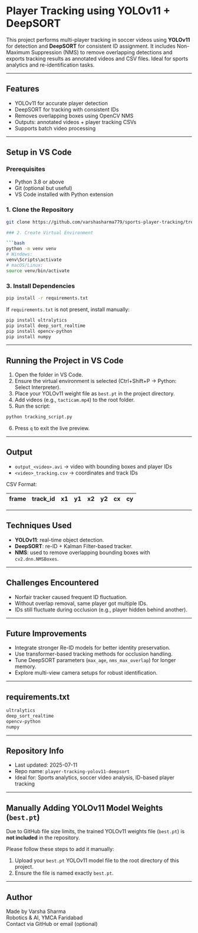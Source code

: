 #  Player Tracking using YOLOv11 + DeepSORT

This project performs multi-player tracking in soccer videos using **YOLOv11** for detection and **DeepSORT** for consistent ID assignment. It includes Non-Maximum Suppression (NMS) to remove overlapping detections and exports tracking results as annotated videos and CSV files. Ideal for sports analytics and re-identification tasks.

---

##  Features

- YOLOv11 for accurate player detection
- DeepSORT for tracking with consistent IDs
- Removes overlapping boxes using OpenCV NMS
- Outputs: annotated videos + player tracking CSVs
- Supports batch video processing

---
##  Setup in VS Code

###  Prerequisites

- Python 3.8 or above
- Git (optional but useful)
- VS Code installed with Python extension

### 1. Clone the Repository

```bash
git clone https://github.com/varshasharma779/sports-player-tracking/tree/main

### 2. Create Virtual Environment

```bash
python -m venv venv
# Windows:
venv\Scripts\activate
# macOS/Linux:
source venv/bin/activate
```

### 3. Install Dependencies

```bash
pip install -r requirements.txt
```

If `requirements.txt` is not present, install manually:

```bash
pip install ultralytics
pip install deep_sort_realtime
pip install opencv-python
pip install numpy
```

---

##  Running the Project in VS Code

1. Open the folder in VS Code.
2. Ensure the virtual environment is selected (Ctrl+Shift+P → Python: Select Interpreter).
3. Place your YOLOv11 weight file as `best.pt` in the project directory.
4. Add videos (e.g., `tacticam.mp4`) to the root folder.
5. Run the script:

```bash
python tracking_script.py
```

6. Press `q` to exit the live preview.

---

##  Output

- `output_<video>.avi` → video with bounding boxes and player IDs
- `<video>_tracking.csv` → coordinates and track IDs

CSV Format:

| frame | track_id | x1 | y1 | x2 | y2 | cx | cy |
|-------|----------|----|----|----|----|----|----|

---

##  Techniques Used

- **YOLOv11**: real-time object detection.
- **DeepSORT**: re-ID + Kalman Filter-based tracker.
- **NMS**: used to remove overlapping bounding boxes with `cv2.dnn.NMSBoxes`.

---

##  Challenges Encountered

-  Norfair tracker caused frequent ID fluctuation.
-  Without overlap removal, same player got multiple IDs.
-  IDs still fluctuate during occlusion (e.g., player hidden behind another).

---

##  Future Improvements

- Integrate stronger Re-ID models for better identity preservation.
- Use transformer-based tracking methods for occlusion handling.
- Tune DeepSORT parameters (`max_age`, `nms_max_overlap`) for longer memory.
- Explore multi-view camera setups for robust identification.

---

## requirements.txt

```txt
ultralytics
deep_sort_realtime
opencv-python
numpy
```

---

##  Repository Info

-  Last updated: 2025-07-11
-  Repo name: `player-tracking-yolov11-deepsort`
-  Ideal for: Sports analytics, soccer video analysis, ID-based player tracking

---
##  Manually Adding YOLOv11 Model Weights (`best.pt`)

Due to GitHub file size limits, the trained YOLOv11 weights file (`best.pt`) is **not included** in the repository.

Please follow these steps to add it manually:

1. Upload your `best.pt` YOLOv11 model file to the root directory of this project.
2. Ensure the file is named exactly `best.pt`.


---

##  Author

Made by Varsha Sharma  
Robotics & AI, YMCA Faridabad  
Contact via GitHub or email (optional)


